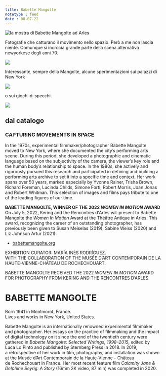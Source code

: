 ```yaml
---
title: Babette Mangolte
notetype : feed
date : 08-07-22
---
```


![la mostra di Babette Mangolte ad Arles](https://alet313.s3.eu-west-3.amazonaws.com/img/foto/2022/arles/arles2216.jpg)

Fotografie che catturano il movimento nello spazio. Però a me non lascia niente. Comunque si incrocia grande parte della scena alternativa newyorkese degli anni 70.

![](https://alet313.s3.eu-west-3.amazonaws.com/img/foto/2022/arles/arles2214.jpg)

Interessante, sempre della Mangolte, alcune sperimentazioni sui palazzi di New York

![](https://alet313.s3.eu-west-3.amazonaws.com/img/foto/2022/arles/arles2215.jpg)

o sui giochi di specchi.

![](https://alet313.s3.eu-west-3.amazonaws.com/img/foto/2022/arles/arles2217.jpg)


## dal catalogo

### CAPTURING MOVEMENTS IN SPACE

In the 1970s, experimental filmmaker/photographer Babette Mangolte moved to New York, where she documented the city’s performing arts scene. During this period, she developed a photographic and cinematic language based on the subjectivity of the camera, the viewer’s key role and the human body’s relationship to space. In the 1980s, she actively and rigorously pursued this research and participated in defining and building a performing arts archive to set it into a specific time and context. Her work spans over 50 years, marked especially by Yvonne Rainer, Trisha Brown, Richard Foreman, Lucinda Childs, Simone Forti, Robert Morris, Joan Jonas and Robert Whitman. This selection of images and films pays tribute to one of the leading figures of our time.  
  
**BABETTE MANGOLTE, WINNER OF THE 2022 _WOMEN IN MOTION_ AWARD**  
On July 5, 2022, Kering and the Rencontres d'Arles will present to Babette Mangolte the _Women In Motion_ Award at the Théâtre Antique in Arles. This award, recognizing the career of an outstanding photographer, has previously been given to Susan Meiselas (2019), Sabine Weiss (2020) and Liz Johnson Artur (2021).

-   [babettemangolte.org](https://www.rencontres-arles.com/en/expositions/view/1044/www.babettemangolte.org)

EXHIBITION CURATOR: MARÍA INÉS RODRÍGUEZ.  
WITH THE COLLABORATION OF THE MUSÉE D’ART CONTEMPORAIN DE LA HAUTE-VIENNE-CHÂTEAU DE ROCHECHOUART.  
  
BABETTE MANGOLTE RECEIVED THE 2022 _WOMEN IN MOTION_ AWARD FOR PHOTOGRAPHY FROM KERING AND THE RENCONTRES D’ARLES.

# BABETTE MANGOLTE

Born 1941 in Montmorot, France.  
Lives and works in New York, United States.

Babette Mangolte is an internationally renowned experimental filmmaker and photographer. Her essays on the practice of filmmaking and the impact of digital technology on it since the end of the twentieth century were gathered in _Babette Mangolte: Selected Writings, 1998–2015_, edited by Luca Lo Pinto and published by Sternberg Press in 2018. In 2019, a retrospective of her work in film, photography, and installation was shown at the Musée d’Art Contemporain de la Haute-Vienne – Château de Rochechouart in France. Her most recent feature film _Calamity Jane & Delphine Seyrig: A Story_ (16mm 2K video, 87 min) was completed in 2020.
